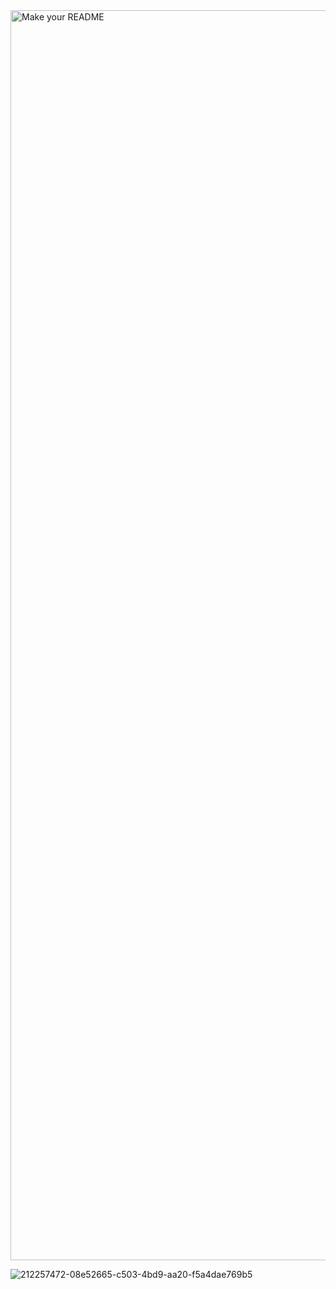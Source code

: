 <img width="2000" alt="Make your README" src="https://github.com/sbn-raju/sbn-raju/assets/121331152/c802b175-5613-4ffe-8b98-06c67c6e4427">

![212257472-08e52665-c503-4bd9-aa20-f5a4dae769b5](https://github.com/sbn-raju/sbn-raju/assets/121331152/57158df7-1b93-4087-be7a-58022a882424)
